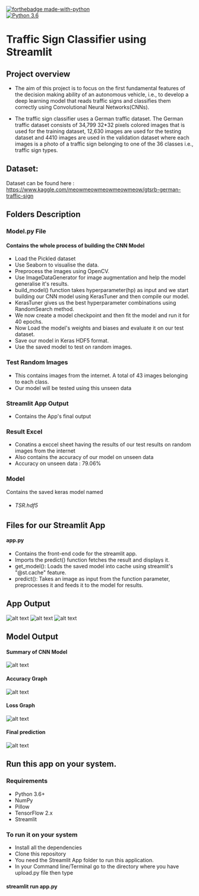 [![forthebadge made-with-python](http://ForTheBadge.com/images/badges/made-with-python.svg)](https://www.python.org/)                 
[![Python 3.6](https://img.shields.io/badge/python-3.6-blue.svg)](https://www.python.org/downloads/release/python-360/) 

# Traffic Sign Classifier using Streamlit

## Project overview
- The aim of this project is to focus on the first fundamental features of the decision making ability of an autonomous vehicle, 
i.e., to develop a deep learning model that reads traffic signs and classifies them correctly using Convolutional Neural Networks(CNNs).

- The traffic sign classifier uses a German traffic dataset. The German traffic dataset consists of
34,799 32*32 pixels colored images that is used for the training dataset, 12,630 images are used
for the testing dataset and 4410 images are used in the validation dataset where each images is a
photo of a traffic sign belonging to one of the 36 classes i.e., traffic sign types.


## Dataset:
Dataset can be found here : https://www.kaggle.com/meowmeowmeowmeowmeow/gtsrb-german-traffic-sign


## Folders Description
### Model.py File
#### Contains the whole process of building the CNN Model 
- Load the Pickled dataset
- Use Seaborn to visualise the data.
- Preprocess the images using OpenCV.
- Use ImageDataGenerator for image augmentation and help the model generalise it's results.
- build_model() function takes hyperparameter(hp) as input and we start building our CNN model using KerasTuner and then compile our model.
- KerasTuner gives us the best hyperparameter combinations using RandomSearch method.
- We now create a model checkpoint and then fit the model and run it for 40 epochs.
- Now Load the model's weights and biases and evaluate it on our test dataset.
- Save our model in Keras HDF5 format.
- Use the saved model to test on random images.

### Test Random Images
- This contains images from the internet. A total of 43 images belonging to each class.
- Our model will be tested using this unseen data

### Streamlit App Output
- Contains the App's final output 

### Result Excel
- Conatins a exccel sheet having the results of our test results on random images from the internet
- Also contains the accuracy of our model on unseen data
- Accuracy on unseen data : 79.06%

### Model
Contains the saved keras model named
- ###### TSR.hdf5

## Files for our Streamlit App


#### app.py
- Contains the front-end code for the streamlit app.
- Imports the predict() function fetches the result and displays it.
- get_model(): Loads the saved model into cache using streamlit's "@st.cache" feature.
- predict(): Takes an image as input from the function parameter, preprocesses it and feeds it to the model for results.

## App Output
![alt text](https://github.com/Krunal3909/Traffic-Sign-Recognition/blob/main/Front%20Page.png)
![alt text](https://github.com/Krunal3909/Traffic-Sign-Recognition/blob/main/Image%20upload.png)
![alt text](https://github.com/Krunal3909/Traffic-Sign-Recognition/blob/main/Result.png)

## Model Output
#### Summary of CNN Model
![alt text](https://github.com/Krunal3909/Traffic-Sign-Recognition/blob/main/model_summary.png)
#### Accuracy Graph
![alt text](https://github.com/Krunal3909/Traffic-Sign-Recognition/blob/main/accuracy_chart.png)
#### Loss Graph
![alt text](https://github.com/Krunal3909/Traffic-Sign-Recognition/blob/main/loss_chart.png)
#### Final prediction
![alt text](https://github.com/Krunal3909/Traffic-Sign-Recognition/blob/main/final_prediction.png)


## Run this app on your system.
### Requirements
- Python 3.6+
- NumPy
- Pillow
- TensorFlow 2.x
- Streamlit 

### To run it on your system
- Install all the dependencies
- Clone this repository
- You need the Streamlit App folder to run this application.
- In your Command line/Terminal go to the directory where you have upload.py file then type 
#### streamlit run app.py



